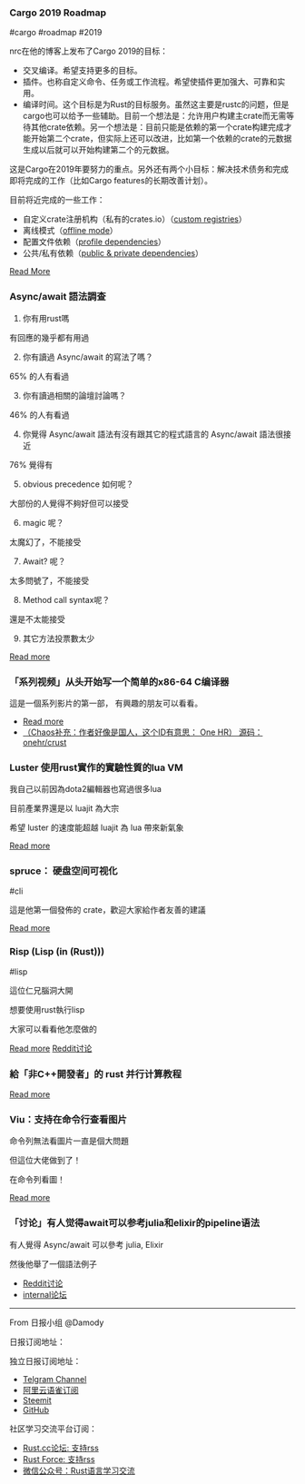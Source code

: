 ### Cargo 2019 Roadmap

#cargo #roadmap #2019

nrc在他的博客上发布了Cargo 2019的目标：

- 交叉编译。希望支持更多的目标。
- 插件。也称自定义命令、任务或工作流程。希望使插件更加强大、可靠和实用。
- 编译时间。这个目标是为Rust的目标服务。虽然这主要是rustc的问题，但是cargo也可以给予一些辅助。目前一个想法是：允许用户构建主crate而无需等待其他crate依赖。另一个想法是：目前只能是依赖的第一个crate构建完成才能开始第二个crate，但实际上还可以改进，比如第一个依赖的crate的元数据生成以后就可以开始构建第二个的元数据。

这是Cargo在2019年要努力的重点。另外还有两个小目标：解决技术债务和完成即将完成的工作（比如Cargo features的长期改善计划）。

目前将近完成的一些工作：

- 自定义crate注册机构（私有的crates.io）（[custom registries](https://github.com/rust-lang/cargo/issues/6589)）
- 离线模式（[offline mode](https://github.com/rust-lang/cargo/issues/4686)）
- 配置文件依赖（[profile dependencies](https://github.com/rust-lang/rfcs/blob/master/text/2282-profile-dependencies.md)）
- 公共/私有依赖（[public & private dependencies](https://github.com/rust-lang/rust/issues/44663)）

[Read More](https://www.ncameron.org/blog/cargo-in-2019/)

### Async/await 語法調查

1. 你有用rust嗎

有回應的幾乎都有用過

2. 你有讀過 Async/await 的寫法了嗎？

65% 的人有看過

3. 你有讀過相關的論壇討論嗎？

46% 的人有看過

4. 你覺得 Async/await 語法有沒有跟其它的程式語言的 Async/await 語法很接近

76% 覺得有

5. obvious precedence 如何呢？

大部份的人覺得不夠好但可以接受

6. magic 呢？

太魔幻了，不能接受

7. Await? 呢？

太多問號了，不能接受

8. Method call syntax呢？

還是不太能接受

9. 其它方法投票數太少

[Read more](https://www.reddit.com/r/rust/comments/bju8di/asyncawait_syntax_survey_results/)

### 「系列视频」从头开始写一个简单的x86-64 C编译器

這是一個系列影片的第一部， 有興趣的朋友可以看看。

- [Read more](https://www.reddit.com/r/rust/comments/bjvfwu/practical_video_tutorial_write_a_simple_c_to/)
- [（Chaos补充：作者好像是国人，这个ID有意思： One HR） 源码：onehr/crust](https://github.com/onehr/crust) 

### Luster 使用rust實作的實驗性質的lua VM

我自己以前因為dota2編輯器也寫過很多lua 

目前產業界還是以 luajit 為大宗

希望 luster 的速度能超越 luajit 為 lua 帶來新氣象

[Read more](https://www.reddit.com/r/rust/comments/bjvt3i/luster_an_experimental_lua_vm_implemented_in_pure/)

### spruce： 硬盘空间可视化

#cli

這是他第一個發佈的 crate，歡迎大家給作者友善的建議

[Read more](https://www.reddit.com/r/rust/comments/bjx734/my_first_published_crate/)

### Risp (Lisp (in (Rust)))

#lisp

這位仁兄腦洞大開

想要使用rust執行lisp

大家可以看看他怎麼做的

[Read more](https://m.stopa.io/risp-lisp-in-rust-90a0dad5b116)
[Reddit讨论](https://www.reddit.com/r/rust/comments/bjy3y9/risp_lisp_in_rust/)

### 給「非C++開發者」的 rust 并行计算教程

[Read more](https://medium.com/nearprotocol/rust-parallelism-for-non-c-c-developers-ec23f48b7e56)

### Viu：支持在命令行查看图片

命令列無法看圖片一直是個大問題

但這位大佬做到了！

在命令列看圖！

[Read more](https://www.reddit.com/r/rust/comments/bk0wc3/viu_view_images_from_the_terminal/)

### 「讨论」有人觉得await可以参考julia和elixir的pipeline语法

有人覺得 Async/await 可以參考 julia, Elixir

然後他舉了一個語法例子

- [Reddit讨论](https://www.reddit.com/r/rust/comments/bk0z6i/idea_universal_pipelining_aka_making_await_generic/)
- [internal论坛](https://internals.rust-lang.org/t/idea-universal-pipelining-a-k-a-making-await-generic/9973)


---

From 日报小组 @Damody

日报订阅地址：

独立日报订阅地址：
- [Telgram Channel](https://t.me/rust_daily_news )
- [阿里云语雀订阅](https://www.yuque.com/chaosbot/rustnews)
- [Steemit](https://steemit.com/@blackanger)
- [GitHub](https://github.com/RustStudy/rust_daily_news)

社区学习交流平台订阅：
- [Rust.cc论坛: 支持rss](https://rust.cc)
- [Rust Force: 支持rss](https://rustforce.net/)
- [微信公众号：Rust语言学习交流](https://rust.cc/article?id=ed7c9379-d681-47cb-9532-0db97d883f62)